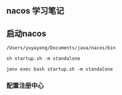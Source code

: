 ## nacos 学习笔记

## 启动nacos
```text
/Users/yuyayong/Documents/java/nacos/bin

sh startup.sh -m standalone

jenv exec bash startup.sh -m standalone
```

### 配置注册中心
